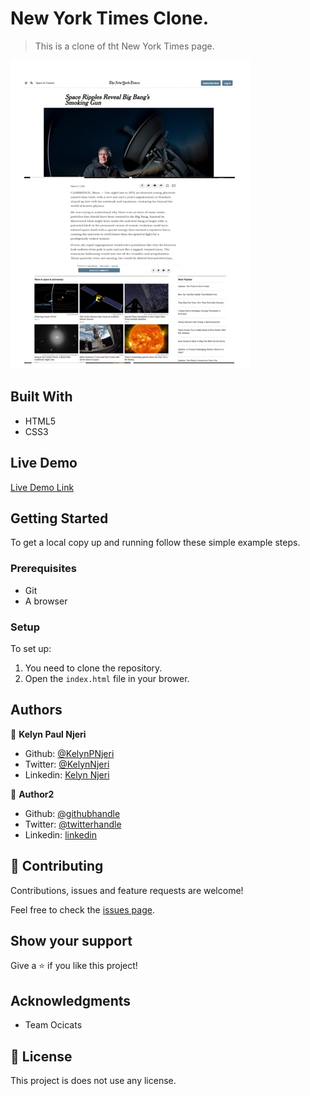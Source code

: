 # New York Times Clone.

> This is a clone of tht New York Times page.

![screenshot](./assets/images/screenshot.PNG)


## Built With

- HTML5
- CSS3

## Live Demo

[Live Demo Link](https://rawcdn.githack.com/KelynPNjeri/New-York-Times-Clone/d76d09d29c8186d5322894942bd130157c380ab1/index.html)


## Getting Started

To get a local copy up and running follow these simple example steps.

### Prerequisites
- Git
- A browser

### Setup
To set up: 
1. You need to clone the repository.
2. Open the `index.html` file in your brower.




## Authors

👤 **Kelyn Paul Njeri**

- Github: [@KelynPNjeri](https://github.com/KelynPNjeri)
- Twitter: [@KelynNjeri](https://twitter.com/KelynNjeri)
- Linkedin: [Kelyn Njeri](https://linkedin.com/kelyn-paul)

👤 **Author2**

- Github: [@githubhandle](https://github.com/githubhandle)
- Twitter: [@twitterhandle](https://twitter.com/twitterhandle)
- Linkedin: [linkedin](https://linkedin.com/linkedinhandle)

## 🤝 Contributing

Contributions, issues and feature requests are welcome!

Feel free to check the [issues page](issues/).

## Show your support

Give a ⭐️ if you like this project!

## Acknowledgments

- Team Ocicats

## 📝 License

This project is does not use any license.